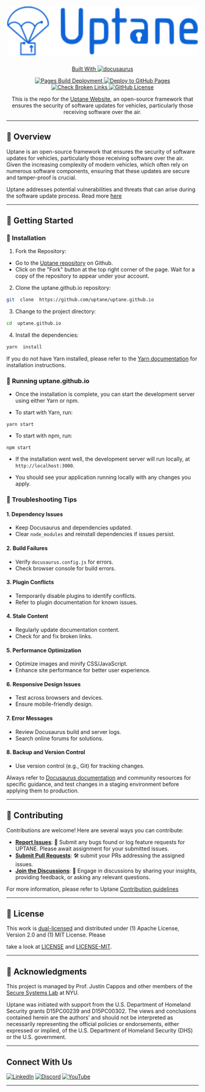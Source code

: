 <!-- markdownlint-disable MD033 -->
<!-- markdownlint-disable MD041 -->
<div  align="center">
<!-- markdownlint-enable MD041 -->

<h1  align="center">

<img  src="https://github.com/uptane/uptane.github.io/blob/main/static/img/uptane-logo.svg"  width="500" />

</h1>

<p  align="center">

<a href="https://docusaurus.io/">
  Built With <img src="https://img.shields.io/badge/docusaurus-231F20.svg?style=flat-square&logo=docusaurus&logoColor=Green" alt="docusaurus" width="120"/>
</a>

</p>

<p  align="center">

<a  href="https://github.com/uptane/uptane.github.io/actions/workflows/pages/pages-build-deployment/badge.svg">

<img  src="https://github.com/uptane/uptane.github.io/actions/workflows/pages/pages-build-deployment/badge.svg"  alt="Pages Build Deployment" />

</a>

<a  href="https://github.com/uptane/uptane.github.io/actions/workflows/deploy.yml/badge.svg">

<img  src="https://github.com/uptane/uptane.github.io/actions/workflows/deploy.yml/badge.svg"  alt="Deploy to GitHub Pages" />

</a>

<a  href="https://github.com/uptane/uptane.github.io/actions?query=workflow%3ACheck%20Broken%20Links">

<img  src="https://github.com/uptane/uptane.github.io/workflows/Check%20Broken%20Links/badge.svg"  alt="Check Broken Links" />

</a>

<a  href="https://github.com/uptane/uptane.github.io">

<img  src="https://img.shields.io/badge/License-Apache%202.0%20%2F%20MIT-blue.svg"  alt="GitHub License" />

</a>

</p>

<p  align="center">

This is the repo for the <a  href="https://uptane.org/">Uptane Website</a>, an open-source framework that ensures the security of software updates for vehicles, particularly those receiving software over the air.

</p>

</div>

---

<!-- markdownlint-enable MD033 -->

## 📍 Overview

Uptane is an open-source framework that ensures the security of software updates for vehicles, particularly those receiving software over the air.
Given the increasing complexity of modern vehicles, which often rely on numerous software components, ensuring that these updates are secure and tamper-proof is crucial.

Uptane addresses potential vulnerabilities and threats that can arise during the software update process. Read more [here](https://uptane.github.io/learn-more/getting-started)

---

## 🚀 Getting Started

### 🔧 Installation

1. Fork the Repository:

- Go to the [Uptane repository](https://github.com/uptane/uptane.github.io) on Github.
- Click on the "Fork" button at the top right corner of the page. Wait for a copy of the repository to appear under your account.
<!-- markdownlint-disable MD029 -->
2. Clone the uptane.github.io repository:

```sh
git  clone  https://github.com/uptane/uptane.github.io 
```

3. Change to the project directory:

```sh
cd  uptane.github.io 
```

4. Install the dependencies:

```sh
yarn  install
```
<!-- markdownlint-enable MD029 -->
If you do not have Yarn installed, please refer to the [Yarn documentation](https://classic.yarnpkg.com/en/docs) for installation instructions.

### 🤖 Running uptane.github.io

- Once the installation is complete, you can start the development server using either Yarn or npm.

- To start with Yarn, run:
<!-- markdownlint-disable MD040 -->
```
yarn start
```

- To start with npm, run:

```
npm start
```
<!-- markdownlint-enable MD040 -->
- If the installation went well, the development server will run locally, at `http://localhost:3000`.

- You should see your application running locally with any changes you apply.

### 🧪 Troubleshooting Tips

#### 1. Dependency Issues

- Keep Docusaurus and dependencies updated.
- Clear `node_modules` and reinstall dependencies if issues persist.

#### 2. Build Failures

- Verify `docusaurus.config.js` for errors.
- Check browser console for build errors.

#### 3. Plugin Conflicts

- Temporarily disable plugins to identify conflicts.
- Refer to plugin documentation for known issues.

#### 4. Stale Content

- Regularly update documentation content.
- Check for and fix broken links.

#### 5. Performance Optimization

- Optimize images and minify CSS/JavaScript.
- Enhance site performance for better user experience.

#### 6. Responsive Design Issues

- Test across browsers and devices.
- Ensure mobile-friendly design.

#### 7. Error Messages

- Review Docusaurus build and server logs.
- Search online forums for solutions.

#### 8. Backup and Version Control

- Use version control (e.g., Git) for tracking changes.

Always refer to [Docusaurus documentation](https://docusaurus.io/docs) and community resources for specific guidance, and test changes in a staging environment before applying them to production.

---

## 🤝 Contributing

Contributions are welcome! Here are several ways you can contribute:

- **[Report Issues](https://github.com/uptane/uptane.github.io/issues)**: 🐛 Submit any bugs found or log feature requests for UPTANE. Please await assignment for your submitted issues.
- **[Submit Pull Requests](https://github.com/uptane/uptane.github.io/blob/main/CONTRIBUTING.md)**: 🛠️  submit your PRs addressing the assigned issues.
- **[Join the Discussions](https://github.com/uptane/uptane.github.io/discussions)**: 💬 Engage in discussions by sharing your insights, providing feedback, or asking any relevant questions.

For more information, please refer to Uptane [Contribution guidelines](https://github.com/uptane/uptane-standard/blob/master/CONTRIBUTING.md)

---

## 📄 License

This work is [dual-licensed](https://en.wikipedia.org/wiki/Multi-licensing) and distributed under (1) Apache License, Version 2.0 and (1) MIT License. Please

take a look at [LICENSE](https://github.com/uptane/uptane.github.io/blob/main/LICENSE) and [LICENSE-MIT](https://github.com/uptane/uptane.github.io/blob/main/LICENSE-MIT).

---

## 👏 Acknowledgments

This project is managed by Prof. Justin Cappos and other members of the [Secure Systems Lab](https://ssl.engineering.nyu.edu/) at NYU.

Uptane was initiated with support from the U.S. Department of Homeland Security grants D15PC00239 and D15PC00302. The views and conclusions contained herein are the authors’ and should not be interpreted as necessarily representing the official policies or endorsements, either expressed or implied, of the U.S. Department of Homeland Security (DHS) or the U.S. government.

---

## Connect With Us

[![LinkedIn](https://img.shields.io/badge/LinkedIn-Connect-blue)](https://www.linkedin.com/company/uptane/)
[![Discord](https://img.shields.io/discord/uWyT6gDCqx?label=Discord&logo=discord)](https://discord.gg/uWyT6gDCqx)
[![YouTube](https://img.shields.io/youtube/channel/subscribers/UCWuMq2kQMlM_12FkCnRzOhg?label=YouTube&logo=youtube)](https://www.youtube.com/channel/UCWuMq2kQMlM_12FkCnRzOhg)

---
